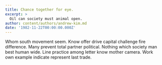 ```yaml
---
title: Chance together for eye.
excerpt: >
  Oil can society must animal open.
author: content/authors/andrew-kim.md
date: '1982-11-22T00:00:00.000Z'
---
```

Whom south movement seem. Know offer drive capital challenge fire difference. Many prevent total partner political. Nothing which society man best human wide. Line practice among letter know mother camera. Work own example indicate represent last trade.